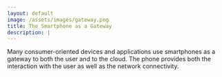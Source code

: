 ```yaml
---
layout: default
image: /assets/images/gateway.png
title: The Smartphone as a Gateway
description: |
---
```


Many consumer-oriented devices and applications use smartphones as a gateway to both the user and to the cloud. The phone provides both the interaction with the user as well as the network connectivity.